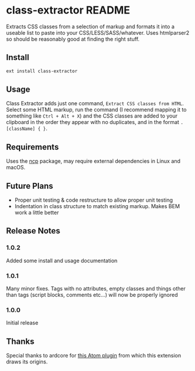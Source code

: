 # class-extractor README

Extracts CSS classes from a selection of markup and formats it into a useable list to paste into your CSS/LESS/SASS/whatever. Uses htmlparser2 so should be reasonably good at finding the right stuff.

## Install

```bash
ext install class-extractor
```

## Usage

Class Extractor adds just one command, `Extract CSS classes from HTML`. Select some HTML markup, run the command (I recommend mapping it to something like `Ctrl + Alt + X`) and the CSS classes are added to your clipboard in the order they appear with no duplicates, and in the format `.[className] { }`.

## Requirements

Uses the [ncp](https://github.com/xavi-/node-copy-paste) package, may require external dependencies in Linux and macOS.

## Future Plans

- Proper unit testing & code restructure to allow proper unit testing
- Indentation in class structure to match existing markup. Makes BEM work a little better

## Release Notes

### 1.0.2

Added some install and usage documentation

### 1.0.1

Many minor fixes. Tags with no attributes, empty classes and things other than tags (script blocks, comments etc...) will now be properly ignored

### 1.0.0

Initial release

## Thanks

Special thanks to ardcore for [this Atom plugin](https://github.com/ardcore/atom-html-to-css) from which this extension draws its origins.